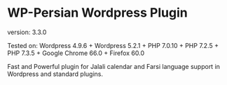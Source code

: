 # WP-Persian Wordpress Plugin

version: 3.3.0

Tested on: Wordpress 4.9.6 + Wordpress 5.2.1 + PHP 7.0.10 + PHP 7.2.5 + PHP 7.3.5 + Google Chrome 66.0 + Firefox 60.0

Fast and Powerful plugin for Jalali calendar and Farsi language support in Wordpress and standard plugins.


